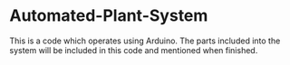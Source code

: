 # Automated-Plant-System
This is a code which operates using Arduino. The parts included into the system will be included in this code and mentioned when finished.
